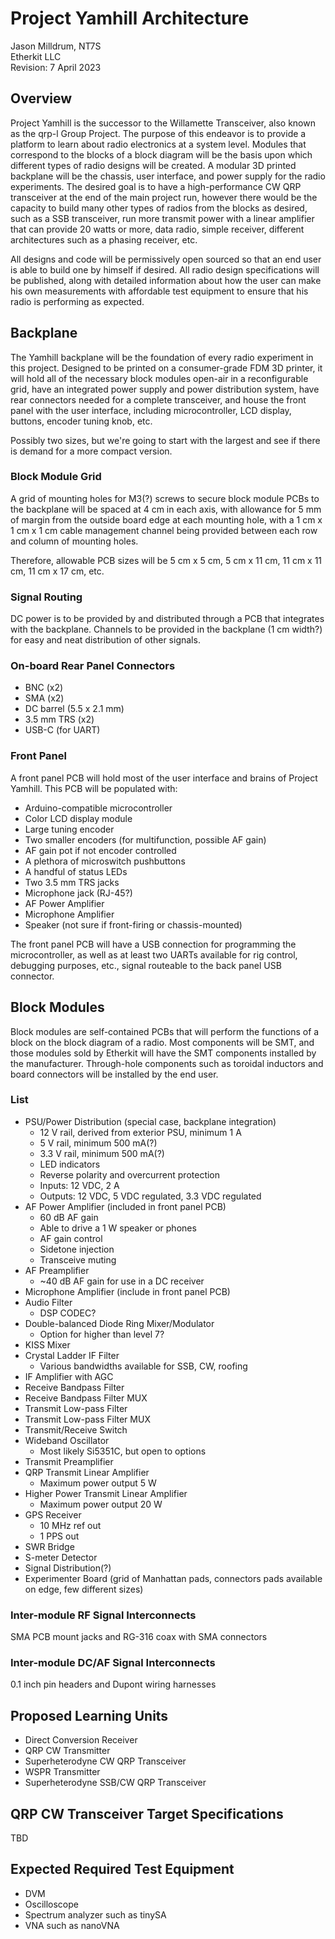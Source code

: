 # Project Yamhill Architecture
Jason Milldrum, NT7S<br/>
Etherkit LLC<br/>
Revision: 7 April 2023

## Overview
Project Yamhill is the successor to the Willamette Transceiver, also known as the qrp-l Group Project. The purpose of this endeavor is to provide a platform to learn about radio electronics at a system level. Modules that correspond to the blocks of a block diagram will be the basis upon which different types of radio designs will be created. A modular 3D printed backplane will be the chassis, user interface, and power supply for the radio experiments. The desired goal is to have a high-performance CW QRP transceiver at the end of the main project run, however there would be the capacity to build many other types of radios from the blocks as desired, such as a SSB transceiver, run more transmit power with a linear amplifier that can provide 20 watts or more, data radio, simple receiver, different architectures such as a phasing receiver, etc.

All designs and code will be permissively open sourced so that an end user is able to build one by himself if desired. All radio design specifications will be published, along with detailed information about how the user can make his own measurements with affordable test equipment to ensure that his radio is performing as expected.

## Backplane
The Yamhill backplane will be the foundation of every radio experiment in this project. Designed to be printed on a consumer-grade FDM 3D printer, it will hold all of the necessary block modules open-air in a reconfigurable grid, have an integrated power supply and power distribution system, have rear connectors needed for a complete transceiver, and house the front panel with the user interface, including microcontroller, LCD display, buttons, encoder tuning knob, etc.

Possibly two sizes, but we're going to start with the largest and see if there is demand for a more compact version.

### Block Module Grid
A grid of mounting holes for M3(?) screws to secure block module PCBs to the backplane will be spaced at 4 cm in each axis, with allowance for 5 mm of margin from the outside board edge at each mounting hole, with a 1 cm x 1 cm x 1 cm cable management channel being provided between each row and column of mounting holes.

Therefore, allowable PCB sizes will be 5 cm x 5 cm, 5 cm x 11 cm, 11 cm x 11 cm, 11 cm x 17 cm, etc.

### Signal Routing
DC power is to be provided by and distributed through a PCB that integrates with the backplane. Channels to be provided in the backplane (1 cm width?) for easy and neat distribution of other signals.

### On-board Rear Panel Connectors
- BNC (x2)
- SMA (x2)
- DC barrel (5.5 x 2.1 mm)
- 3.5 mm TRS (x2)
- USB-C (for UART)

### Front Panel
A front panel PCB will hold most of the user interface and brains of Project Yamhill. This PCB will be populated with:
- Arduino-compatible microcontroller
- Color LCD display module
- Large tuning encoder
- Two smaller encoders (for multifunction, possible AF gain)
- AF gain pot if not encoder controlled
- A plethora of microswitch pushbuttons
- A handful of status LEDs
- Two 3.5 mm TRS jacks
- Microphone jack (RJ-45?)
- AF Power Amplifier
- Microphone Amplifier
- Speaker (not sure if front-firing or chassis-mounted)

The front panel PCB will have a USB connection for programming the microcontroller, as well as at least two UARTs available for rig control, debugging purposes, etc., signal routeable to the back panel USB connector.

## Block Modules
Block modules are self-contained PCBs that will perform the functions of a block on the block diagram of a radio. Most components will be SMT, and those modules sold by Etherkit will have the SMT components installed by the manufacturer. Through-hole components such as toroidal inductors and board connectors will be installed by the end user.

### List
- PSU/Power Distribution (special case, backplane integration)
    - 12 V rail, derived from exterior PSU, minimum 1 A
    - 5 V rail, minimum 500 mA(?)
    - 3.3 V rail, minimum 500 mA(?)
    - LED indicators
    - Reverse polarity and overcurrent protection
    - Inputs: 12 VDC, 2 A
    - Outputs: 12 VDC, 5 VDC regulated, 3.3 VDC regulated
- AF Power Amplifier (included in front panel PCB)
    - 60 dB AF gain
    - Able to drive a 1 W speaker or phones
    - AF gain control
    - Sidetone injection
    - Transceive muting
- AF Preamplifier
    - ~40 dB AF gain for use in a DC receiver
- Microphone Amplifier (include in front panel PCB)
- Audio Filter
    - DSP CODEC?
- Double-balanced Diode Ring Mixer/Modulator
    - Option for higher than level 7?
- KISS Mixer
- Crystal Ladder IF Filter
    - Various bandwidths available for SSB, CW, roofing
- IF Amplifier with AGC
- Receive Bandpass Filter
- Receive Bandpass Filter MUX
- Transmit Low-pass Filter
- Transmit Low-pass Filter MUX
- Transmit/Receive Switch
- Wideband Oscillator
    - Most likely Si5351C, but open to options
- Transmit Preamplifier
- QRP Transmit Linear Amplifier
    - Maximum power output 5 W
- Higher Power Transmit Linear Amplifier
    - Maximum power output 20 W
- GPS Receiver
    - 10 MHz ref out
    - 1 PPS out
- SWR Bridge
- S-meter Detector
- Signal Distribution(?)
- Experimenter Board (grid of Manhattan pads, connectors pads available on edge, few different sizes)

### Inter-module RF Signal Interconnects
SMA PCB mount jacks and RG-316 coax with SMA connectors

### Inter-module DC/AF Signal Interconnects
0.1 inch pin headers and Dupont wiring harnesses

## Proposed Learning Units
- Direct Conversion Receiver
- QRP CW Transmitter
- Superheterodyne CW QRP Transceiver
- WSPR Transmitter
- Superheterodyne SSB/CW QRP Transceiver

## QRP CW Transceiver Target Specifications
TBD

## Expected Required Test Equipment
- DVM
- Oscilloscope
- Spectrum analyzer such as tinySA
- VNA such as nanoVNA